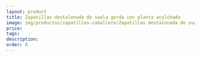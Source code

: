 ```yaml
---
layout: product
title: Zapatillas destalonada de suela gorda con planta acolchada
image: img/productos/zapatillas-caballero/Zapatillas destalonada de suela gorda con planta acolchada.webp
price: 
tags: 
description: 
order: 0
---
```

